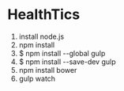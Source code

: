 # HealthTics
1) install node.js
2) npm install
3) $ npm install --global gulp
4) $ npm install --save-dev gulp
5) npm install bower
6) gulp watch

